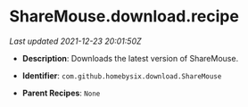 # ShareMouse.download.recipe

_Last updated 2021-12-23 20:01:50Z_

- **Description**: Downloads the latest version of ShareMouse.

- **Identifier**: `com.github.homebysix.download.ShareMouse`

- **Parent Recipes**: `None`
